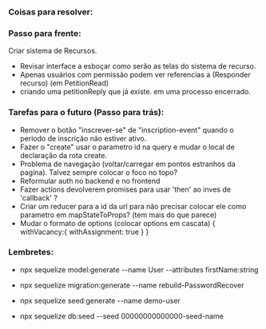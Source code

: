 <!-- @format -->

### Coisas para resolver:

### Passo para frente:

Criar sistema de Recursos.

- Revisar interface a esboçar como serão as telas do sistema de recurso.
- Apenas usuários com permissão podem ver referencias a (Responder recurso) (em PetitionRead)
- criando uma petitionReply que já existe. em uma processo encerrado.

### Tarefas para o futuro (Passo para trás):

- Remover o botão "inscrever-se" de "inscription-event" quando o periodo de inscrição não estiver ativo.
- Fazer o "create" usar o parametro id na query e mudar o local de declaração da rota create.
- Problema de navegação (voltar/carregar em pontos estranhos da pagina). Talvez sempre colocar o foco no topo?
- Reformular auth no backend e no frontend
- Fazer actions devolverem promises para usar 'then' ao inves de 'callback' ?
- Criar um reducer para a id da url para não precisar colocar ele como parametro em mapStateToProps? (tem mais do que
  parece)
- Mudar o formato de options (colocar options em cascata) { withVacancy:{ withAssignment: true } }

### Lembretes:

- npx sequelize model:generate --name User --attributes firstName:string
- npx sequelize migration:generate --name rebuild-PasswordRecover
- npx sequelize seed:generate --name demo-user

- npx sequelize db:seed --seed 00000000000000-seed-name
